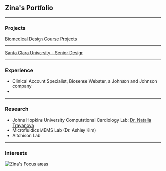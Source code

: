 ## Zina's Portfolio

---

### Projects

[Biomedical Design Course Projects](/instruments)

---
[Santa Clara University - Senior Design](/seniordesign)


---

### Experience

- Clinical Account Specialist, Biosense Webster, a Johnson and Johnson company
- 

---

### Research
- Johns Hopkins University Computational Cardiology Lab: [Dr. Natalia Trayanova](www.trayanovalab.org)
- Microfluidics MEMS Lab (Dr. Ashley Kim)
- Aitchison Lab


---
### Interests
![Zina's Focus areas](/images/venn.jpg)
